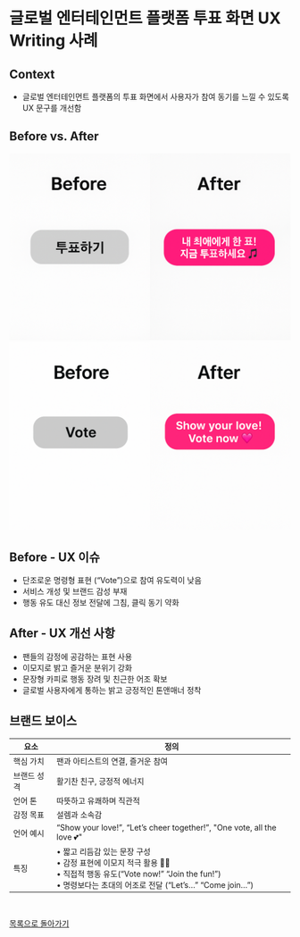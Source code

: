 # 글로벌 엔터테인먼트 플랫폼 투표 화면 UX Writing 사례

## Context
- 글로벌 엔터테인먼트 플랫폼의 투표 화면에서 사용자가 참여 동기를 느낄 수 있도록 UX 문구를 개선함

## Before vs. After
![](../../assets/vote.png)
![](../../assets/vote-eng1.png)

## Before - UX 이슈
- 단조로운 명령형 표현 (“Vote”)으로 참여 유도력이 낮음
- 서비스 개성 및 브랜드 감성 부재
- 행동 유도 대신 정보 전달에 그침, 클릭 동기 약화  

## After - UX 개선 사항
- 팬들의 감정에 공감하는 표현 사용
- 이모지로 밝고 즐거운 분위기 강화
- 문장형 카피로 행동 장려 및 친근한 어조 확보
- 글로벌 사용자에게 통하는 밝고 긍정적인 톤앤매너 정착

## 브랜드 보이스

| 요소     | 정의                                                            |
| ------ | ------------------------------------------------------------- |
| 핵심 가치  | 팬과 아티스트의 연결, 즐거운 참여                                           |
| 브랜드 성격 | 활기찬 친구, 긍정적 에너지                                               |
| 언어 톤   | 따뜻하고 유쾌하며 직관적                                                 |
| 감정 목표  | 설렘과 소속감                                                       |
| 언어 예시  | “Show your love!”, “Let’s cheer together!”, "One vote, all the love 💕" |
| 특징 | • 짧고 리듬감 있는 문장 구성<br>• 감정 표현에 이모지 적극 활용 💖🎵<br>• 직접적 행동 유도(“Vote now!” “Join the fun!”)<br>• 명령보다는 초대의 어조로 전달 (“Let’s…” “Come join…”) |


<br>

[목록으로 돌아가기](./index.md)
